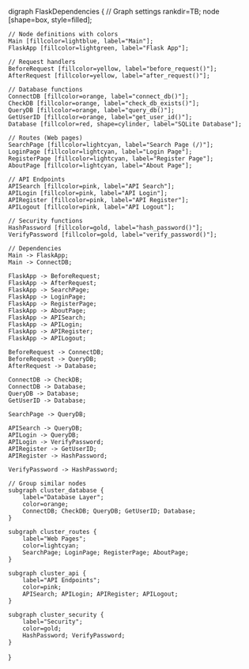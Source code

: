 digraph FlaskDependencies {
// Graph settings
rankdir=TB;
node [shape=box, style=filled];

    // Node definitions with colors
    Main [fillcolor=lightblue, label="Main"];
    FlaskApp [fillcolor=lightgreen, label="Flask App"];
    
    // Request handlers
    BeforeRequest [fillcolor=yellow, label="before_request()"];
    AfterRequest [fillcolor=yellow, label="after_request()"];
    
    // Database functions
    ConnectDB [fillcolor=orange, label="connect_db()"];
    CheckDB [fillcolor=orange, label="check_db_exists()"];
    QueryDB [fillcolor=orange, label="query_db()"];
    GetUserID [fillcolor=orange, label="get_user_id()"];
    Database [fillcolor=red, shape=cylinder, label="SQLite Database"];
    
    // Routes (Web pages)
    SearchPage [fillcolor=lightcyan, label="Search Page (/)"];
    LoginPage [fillcolor=lightcyan, label="Login Page"];
    RegisterPage [fillcolor=lightcyan, label="Register Page"];
    AboutPage [fillcolor=lightcyan, label="About Page"];
    
    // API Endpoints
    APISearch [fillcolor=pink, label="API Search"];
    APILogin [fillcolor=pink, label="API Login"];
    APIRegister [fillcolor=pink, label="API Register"];
    APILogout [fillcolor=pink, label="API Logout"];
    
    // Security functions
    HashPassword [fillcolor=gold, label="hash_password()"];
    VerifyPassword [fillcolor=gold, label="verify_password()"];
    
    // Dependencies
    Main -> FlaskApp;
    Main -> ConnectDB;
    
    FlaskApp -> BeforeRequest;
    FlaskApp -> AfterRequest;
    FlaskApp -> SearchPage;
    FlaskApp -> LoginPage;
    FlaskApp -> RegisterPage;
    FlaskApp -> AboutPage;
    FlaskApp -> APISearch;
    FlaskApp -> APILogin;
    FlaskApp -> APIRegister;
    FlaskApp -> APILogout;
    
    BeforeRequest -> ConnectDB;
    BeforeRequest -> QueryDB;
    AfterRequest -> Database;
    
    ConnectDB -> CheckDB;
    ConnectDB -> Database;
    QueryDB -> Database;
    GetUserID -> Database;
    
    SearchPage -> QueryDB;
    
    APISearch -> QueryDB;
    APILogin -> QueryDB;
    APILogin -> VerifyPassword;
    APIRegister -> GetUserID;
    APIRegister -> HashPassword;
    
    VerifyPassword -> HashPassword;
    
    // Group similar nodes
    subgraph cluster_database {
        label="Database Layer";
        color=orange;
        ConnectDB; CheckDB; QueryDB; GetUserID; Database;
    }
    
    subgraph cluster_routes {
        label="Web Pages";
        color=lightcyan;
        SearchPage; LoginPage; RegisterPage; AboutPage;
    }
    
    subgraph cluster_api {
        label="API Endpoints";
        color=pink;
        APISearch; APILogin; APIRegister; APILogout;
    }
    
    subgraph cluster_security {
        label="Security";
        color=gold;
        HashPassword; VerifyPassword;
    }
}